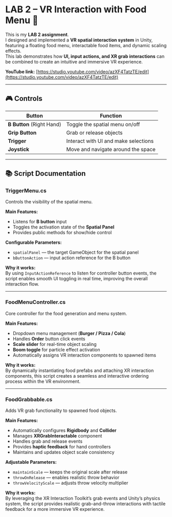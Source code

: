 # LAB 2 – VR Interaction with Food Menu 🍔

This is my **LAB 2 assignment**.  
I designed and implemented a **VR spatial interaction system** in Unity, featuring a floating food menu, interactable food items, and dynamic scaling effects.  
This lab demonstrates how **UI, input actions, and XR grab interactions** can be combined to create an intuitive and immersive VR experience.

**YouTube link:** [https://studio.youtube.com/video/azXF4TatzTE/edit](https://studio.youtube.com/video/azXF4TatzTE/edit)

---

## 🎮 Controls

| Button | Function |
|--------|-----------|
| **B Button** (Right Hand) | Toggle the spatial menu on/off |
| **Grip Button** | Grab or release objects |
| **Trigger** | Interact with UI and make selections |
| **Joystick** | Move and navigate around the space |

---

## 📚 Script Documentation

### **TriggerMenu.cs**

Controls the visibility of the spatial menu.

**Main Features:**
- Listens for **B button** input  
- Toggles the activation state of the **Spatial Panel**  
- Provides public methods for show/hide control  

**Configurable Parameters:**
- `spatialPanel` — the target GameObject for the spatial panel  
- `bButtonAction` — input action reference for the B button  

**Why it works:**  
By using `InputActionReference` to listen for controller button events, the script enables smooth UI toggling in real time, improving the overall interaction flow.

---

### **FoodMenuController.cs**

Core controller for the food generation and menu system.

**Main Features:**
- Dropdown menu management (**Burger / Pizza / Cola**)  
- Handles **Order** button click events  
- **Scale slider** for real-time object scaling  
- **Boom toggle** for particle effect activation  
- Automatically assigns VR interaction components to spawned items  

**Why it works:**  
By dynamically instantiating food prefabs and attaching XR interaction components, this script creates a seamless and interactive ordering process within the VR environment.

---

### **FoodGrabbable.cs**

Adds VR grab functionality to spawned food objects.

**Main Features:**
- Automatically configures **Rigidbody** and **Collider**  
- Manages **XRGrabInteractable** component  
- Handles grab and release events  
- Provides **haptic feedback** for hand controllers  
- Maintains and updates object scale consistency  

**Adjustable Parameters:**
- `maintainScale` — keeps the original scale after release  
- `throwOnRelease` — enables realistic throw behavior  
- `throwVelocityScale` — adjusts throw velocity multiplier  

**Why it works:**  
By leveraging the XR Interaction Toolkit’s grab events and Unity’s physics system, the script provides realistic grab-and-throw interactions with tactile feedback for a more immersive VR experience.
